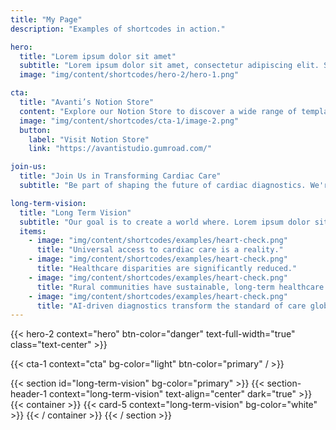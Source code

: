 ```yaml
---
title: "My Page"
description: "Examples of shortcodes in action."

hero:
  title: "Lorem ipsum dolor sit amet"
  subtitle: "Lorem ipsum dolor sit amet, consectetur adipiscing elit. Sed do eiusmod tempor incididunt ut labore et dolore magna aliqua. "
  image: "img/content/shortcodes/hero-2/hero-1.png"

cta:
  title: "Avanti’s Notion Store"
  content: "Explore our Notion Store to discover a wide range of templates designed to enhance your productivity. From project management to personal development, we have a template for every need."
  image: "img/content/shortcodes/cta-1/image-2.png"
  button:
    label: "Visit Notion Store"
    link: "https://avantistudio.gumroad.com/"

join-us:
  title: "Join Us in Transforming Cardiac Care"
  subtitle: "Be part of shaping the future of cardiac diagnostics. We're seeking forward-thinking healthcare providers to collaborate on development and validation."

long-term-vision:
  title: "Long Term Vision"
  subtitle: "Our goal is to create a world where. Lorem ipsum dolor sit amet, consectetur adipiscing elit. Sed do eiusmod tempor incididunt ut labore et dolore magna aliqua."
  items:
    - image: "img/content/shortcodes/examples/heart-check.png"
      title: "Universal access to cardiac care is a reality."
    - image: "img/content/shortcodes/examples/heart-check.png"
      title: "Healthcare disparities are significantly reduced."
    - image: "img/content/shortcodes/examples/heart-check.png"
      title: "Rural communities have sustainable, long-term healthcare solutions."
    - image: "img/content/shortcodes/examples/heart-check.png"
      title: "AI-driven diagnostics transform the standard of care globally."
---
```


{{< hero-2 context="hero" btn-color="danger" text-full-width="true" class="text-center" >}}

{{< cta-1 context="cta" bg-color="light" btn-color="primary" / >}}

{{< section id="long-term-vision" bg-color="primary" >}}
{{< section-header-1 context="long-term-vision" text-align="center" dark="true" >}}
{{< container >}}
{{< card-5 context="long-term-vision" bg-color="white" >}}
{{< / container >}}
{{< / section >}}